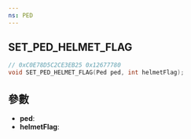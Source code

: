 ```yaml
---
ns: PED
---
```

## SET_PED_HELMET_FLAG

```c
// 0xC0E78D5C2CE3EB25 0x12677780
void SET_PED_HELMET_FLAG(Ped ped, int helmetFlag);
```


## 參數
* **ped**: 
* **helmetFlag**: 

